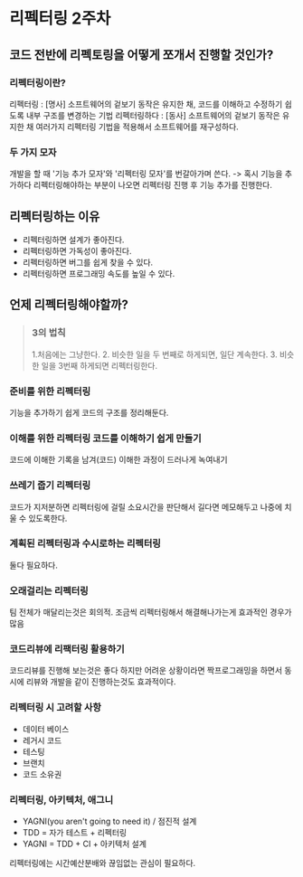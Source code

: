 # 리펙터링 2주차 
## 코드 전반에 리펙토링을 어떻게 쪼개서 진행할 것인가? 
### 리펙터링이란?
리펙터링 : [명사] 소프트웨어의 겉보기 동작은 유지한 채, 코드를 이해하고 수정하기 쉽도록 내부 구조를 변경하는 기법
리펙터링하다 : [동사] 소프트웨어의 겉보기 동작은 유지한 채 여러가지 리펙터링 기법을 적용해서 소프트웨어를 재구성하다.

### 두 가지 모자 
개발을 할 때 '기능 추가 모자'와 '리펙터링 모자'를 번갈아가며 쓴다.
-> 혹시 기능을 추가하다 리펙터링해야하는 부분이 나오면 리펙터링 진행 후 기능 추가를 진행한다.

## 리펙터링하는 이유
- 리펙터링하면 설계가 좋아진다.
- 리펙터링하면 가독성이 좋아진다.
- 리펙터링하면 버그를 쉽게 찾을 수 있다.
- 리펙터링하면 프로그래밍 속도를 높일 수 있다.

## 언제 리펙터링해야할까? 
> ### 3의 법칙
> 1.처음에는 그냥한다.
> 2. 비슷한 일을 두 번째로 하게되면, 일단 계속한다.
> 3. 비슷한 일을 3번째 하게되면 리펙터링한다.

### 준비를 위한 리펙터링
기능을 추가하기 쉽게 코드의 구조를 정리해둔다.

### 이해를 위한 리펙터링 코드를 이해하기 쉽게 만들기
코드에 이해한 기록을 남겨(코드) 이해한 과정이 드러나게 녹여내기

### 쓰레기 줍기 리펙터링
코드가 지저분하면 리펙터링에 걸릴 소요시간을 판단해서 길다면 메모해두고 나중에 치울 수 있도록한다.

### 계획된 리펙터링과 수시로하는 리펙터링
둘다 필요하다.

### 오래걸리는 리펙터링
팀 전체가 매달리는것은 회의적.
조금씩 리펙터링해서 해결해나가는게 효과적인 경우가 많음

### 코드리뷰에 리팩터링 활용하기
코드리뷰를 진행해 보는것은 좋다 하지만 어려운 상황이라면 짝프로그래밍을 하면서 동시에 리뷰와 개발을 같이 진행하는것도 효과적이다.

### 리펙터링 시 고려할 사항
- 데이터 베이스
- 레거시 코드
- 테스팅 
- 브랜치
- 코드 소유권

### 리펙터링, 아키텍처, 애그니
- YAGNI(you aren't going to need it) / 점진적 설계
- TDD = 자가 테스트 + 리펙터링
- YAGNI = TDD + CI + 아키텍처 설계

리펙터링에는 시간예산분배와 끊임없는 관심이 필요하다.
